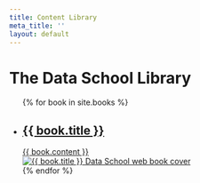 ```yaml
---
title: Content Library
meta_title: ''
layout: default
---
```

<h1 class="title centered">The Data School Library</h1>
<ul class="book-list mt-5 no-pad-list">
  {% for book in site.books %}
  <li>
    <a href="{{ book.url }}" class="hover-link">
      <div class="description">
        <h2>{{ book.title }}</h2>
        {{ book.content }}
      </div>
      <img class="hover-img" src="{{ book.cover_image }}" alt="{{ book.title }} Data School web book cover" title="Read the {{ book.title }} web book">
    </a>
  </li>
  {% endfor %}
</ul>

